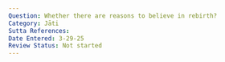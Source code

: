 ```yaml
---
Question: Whether there are reasons to believe in rebirth?
Category: Jāti
Sutta References:
Date Entered: 3-29-25
Review Status: Not started
---
```

